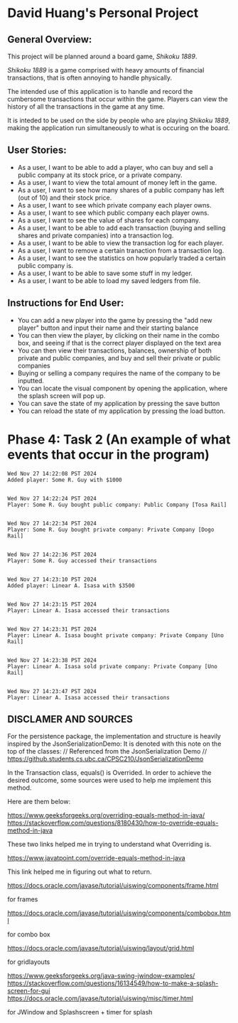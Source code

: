 # David Huang's Personal Project

## General Overview:

This project will be planned around a board game, *Shikoku 1889*.

*Shikoku 1889* is a game comprised with heavy amounts of financial transactions, that is often annoying to handle physically.

The intended use of this application is to handle and record the cumbersome transactions that occur within the game. Players can view the history of all the transactions in the game at any time. 

It is inteded to be used on the side by people who are playing *Shikoku 1889*, making the application run simultaneously to what is occuring on the board.


## User Stories:

- As a user, I want to be able to add a player, who can buy and sell a public company at its stock price, or a private company.
- As a user, I want to view the total amount of money left in the game.
- As a user, I want to see how many shares of a public company has left (out of 10) and their stock price.
- As a user, I want to see which private company each player owns. 
- As a user, I want to see which public company each player owns. 
- As a user, I want to see the value of shares for each company.
- As a user, I want to be able to add each transaction (buying and selling shares and private companies) into a transaction log.
- As a user, I want to be able to view the transaction log for each player.
- As a user, I want to remove a certain tranaction from a transaction log.
- As a user, I want to see the statistics on how popularly traded a certain public company is.
- As a user, I want to be able to save some stuff in my ledger.
- As a user, I want to be able to load my saved ledgers from file.

## Instructions for End User:

- You can add a new player into the game by pressing the "add new player" button and input their name and their starting balance
- You can then view the player, by clicking on their name in the combo box, and seeing if that is the correct player displayed on the text area
- You can then view their transactions, balances, ownership of both private and public companies, and buy and sell their private or public companies
- Buying or selling a company requires the name of the company to be inputted.
- You can locate the visual component by opening the application, where the splash screen will pop up.
- You can save the state of my application by pressing the save button
- You can reload the state of my application by pressing the load button.

# Phase 4: Task 2 (An example of what events that occur in the program)


    Wed Nov 27 14:22:08 PST 2024
    Added player: Some R. Guy with $1000


    Wed Nov 27 14:22:24 PST 2024
    Player: Some R. Guy bought public company: Public Company [Tosa Rail]


    Wed Nov 27 14:22:34 PST 2024
    Player: Some R. Guy bought private company: Private Company [Dogo Rail]


    Wed Nov 27 14:22:36 PST 2024
    Player: Some R. Guy accessed their transactions


    Wed Nov 27 14:23:10 PST 2024
    Added player: Linear A. Isasa with $3500


    Wed Nov 27 14:23:15 PST 2024
    Player: Linear A. Isasa accessed their transactions


    Wed Nov 27 14:23:31 PST 2024
    Player: Linear A. Isasa bought private company: Private Company [Uno Rail]


    Wed Nov 27 14:23:38 PST 2024
    Player: Linear A. Isasa sold private company: Private Company [Uno Rail]


    Wed Nov 27 14:23:47 PST 2024
    Player: Linear A. Isasa accessed their transactions


## DISCLAMER AND SOURCES

For the persistence package, the implementation and structure is heavily inspired by the JsonSerializationDemo:
It is denoted with this note on the top of the classes:
// Referenced from the JsonSerialization Demo
// https://github.students.cs.ubc.ca/CPSC210/JsonSerializationDemo

In the Transaction class, equals() is Overrided. In order to achieve the desired outcome, some sources were used to help me implement this method.

Here are them below:

https://www.geeksforgeeks.org/overriding-equals-method-in-java/
https://stackoverflow.com/questions/8180430/how-to-override-equals-method-in-java

These two links helped me in trying to understand what Overriding is.

https://www.javatpoint.com/override-equals-method-in-java

This link helped me in figuring out what to return.

https://docs.oracle.com/javase/tutorial/uiswing/components/frame.html

for frames

https://docs.oracle.com/javase/tutorial/uiswing/components/combobox.html

for combo box

https://docs.oracle.com/javase/tutorial/uiswing/layout/grid.html

for gridlayouts

https://www.geeksforgeeks.org/java-swing-jwindow-examples/
https://stackoverflow.com/questions/16134549/how-to-make-a-splash-screen-for-gui
https://docs.oracle.com/javase/tutorial/uiswing/misc/timer.html

for JWindow and Splashscreen + timer for splash





